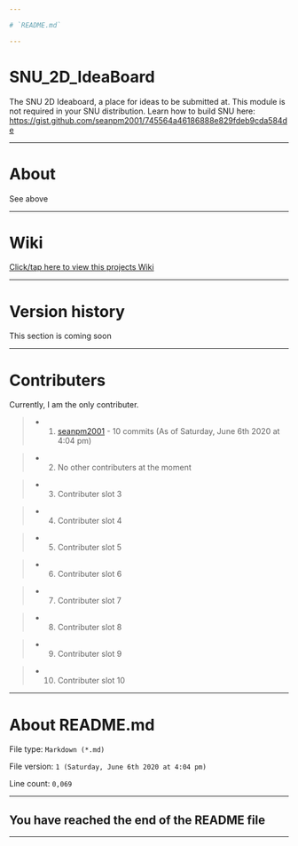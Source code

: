```yaml
---

# `README.md`

---
```


# SNU_2D_IdeaBoard
The SNU 2D Ideaboard, a place for ideas to be submitted at. This module is not required in your SNU distribution. Learn how to build SNU here: https://gist.github.com/seanpm2001/745564a46186888e829fdeb9cda584de

---

# About

See above

---

# Wiki

[Click/tap here to view this projects Wiki](https://github.com/seanpm2001/SNU_2D_IdeaBoard/wiki)

---

# Version history

This section is coming soon

---

# Contributers

Currently, I am the only contributer.

> * 1. [seanpm2001](https://github.com/seanpm2001/) - 10 commits (As of Saturday, June 6th 2020 at 4:04 pm)

> * 2. No other contributers at the moment

> * 3. Contributer slot 3

> * 4. Contributer slot 4

> * 5. Contributer slot 5

> * 6. Contributer slot 6

> * 7. Contributer slot 7

> * 8. Contributer slot 8

> * 9. Contributer slot 9

> * 10. Contributer slot 10

---

# About README.md

File type: `Markdown (*.md)`

File version: `1 (Saturday, June 6th 2020 at 4:04 pm)`

Line count: `0,069`

---

## You have reached the end of the README file

---
